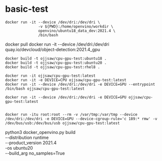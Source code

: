 # basic-test

```
docker run -it --device /dev/dri:/dev/dri \
               -v ${PWD}:/home/openvino/workdir \
               openvino/ubuntu18_data_dev:2021.4 \
               /bin/bash
```
docker pull 
docker run -it --device /dev/dri:/dev/dri \
               quay.io/devcloud/object-detection:2021.4_gpu
```
docker build -t ojjsaw/cpu-gpu-test:ubuntu18 .
docker build -t ojjsaw/cpu-gpu-test:ubuntu20 .
docker build -t ojjsaw/cpu-gpu-test:rhel8 .

docker run -it ojjsaw/cpu-gpu-test:latest
docker run -it -e DEVICE=CPU ojjsaw/cpu-gpu-test:latest
docker run -it --device /dev/dri:/dev/dri -e DEVICE=GPU --entrypoint /bin/bash ojjsaw/cpu-gpu-test:latest

docker run -it --device /dev/dri:/dev/dri -e DEVICE=GPU ojjsaw/cpu-gpu-test:latest


docker run -itu root:root --rm -v /var/tmp:/var/tmp --device /dev/dri:/dev/dri -e DEVICE=GPU --device-cgroup-rule='c 189:* rmw' -v /dev/bus/usb:/dev/bus/usb ojjsaw/cpu-gpu-test:latest
```


python3 docker_openvino.py build \
        --distribution runtime \
        --product_version 2021.4 \
        -os ubuntu20 \
        --build_arg no_samples=True
